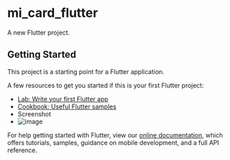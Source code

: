 # mi_card_flutter

A new Flutter project.

## Getting Started

This project is a starting point for a Flutter application.

A few resources to get you started if this is your first Flutter project:

- [Lab: Write your first Flutter app](https://flutter.dev/docs/get-started/codelab)
- [Cookbook: Useful Flutter samples](https://flutter.dev/docs/cookbook)
- Screenshot
- ![image](https://user-images.githubusercontent.com/96056167/165944788-aa2af48e-60d4-4df8-9e6b-2e3f3285ca3f.png)


For help getting started with Flutter, view our
[online documentation](https://flutter.dev/docs), which offers tutorials,
samples, guidance on mobile development, and a full API reference.

